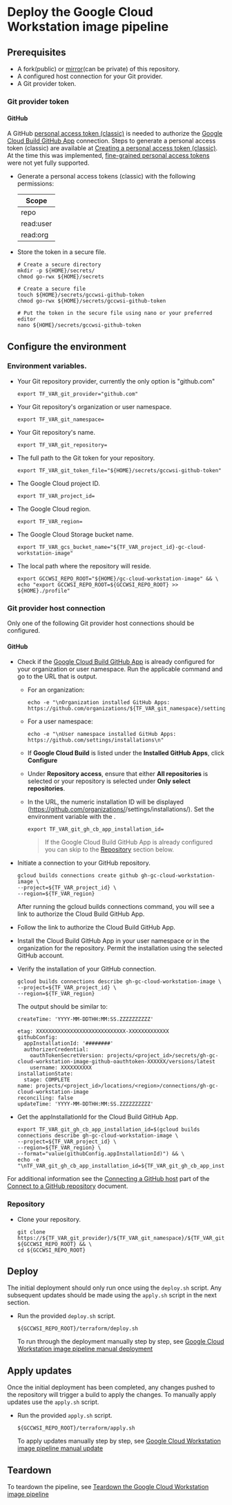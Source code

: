 # Deploy the Google Cloud Workstation image pipeline

## Prerequisites

- A fork(public) or
  [mirror](https://docs.github.com/en/repositories/creating-and-managing-repositories/duplicating-a-repository#mirroring-a-repository)(can
  be private) of this repository.
- A configured host connection for your Git provider.
- A Git provider token.

### Git provider token

#### GitHub

A GitHub
[personal access token (classic)](https://docs.github.com/en/authentication/keeping-your-account-and-data-secure/managing-your-personal-access-tokens#personal-access-tokens-classic)
is needed to authorize the
[Google Cloud Build GitHub App](https://github.com/apps/google-cloud-build)
connection. Steps to generate a personal access token (classic) are available at
[Creating a personal access token (classic)](https://docs.github.com/en/authentication/keeping-your-account-and-data-secure/managing-your-personal-access-tokens#creating-a-personal-access-token-classic).
At the time this was implemented,
[fine-grained personal access tokens](https://docs.github.com/en/authentication/keeping-your-account-and-data-secure/managing-your-personal-access-tokens#fine-grained-personal-access-tokens)
were not yet fully supported.

- Generate a personal access tokens (classic) with the following permissions:

  | Scope     |
  | --------- |
  | repo      |
  | read:user |
  | read:org  |

- Store the token in a secure file.

  ```
  # Create a secure directory
  mkdir -p ${HOME}/secrets/
  chmod go-rwx ${HOME}/secrets

  # Create a secure file
  touch ${HOME}/secrets/gccwsi-github-token
  chmod go-rwx ${HOME}/secrets/gccwsi-github-token

  # Put the token in the secure file using nano or your preferred editor
  nano ${HOME}/secrets/gccwsi-github-token
  ```

<!--
#### GitLab

**TODO: Add information about generating tokens.**

- Store the token in a secure file.

  ```
  # Create a secure directory
  mkdir -p ${HOME}/secrets/
  chmod go-rwx ${HOME}/secrets

  # Create a secure file
  touch ${HOME}/secrets/gccwsi-gitlab-token
  chmod go-rwx ${HOME}/secrets/gccwsi-gitlab-token

  # Put the token in the secure file using nano or your preferred editor
  nano ${HOME}/secrets/gccwsi-gitlab-token
  ```
-->

## Configure the environment

### Environment variables.

- Your Git repository provider, currently the only option is "github.com"

  ```
  export TF_VAR_git_provider="github.com"
  ```

- Your Git repository's organization or user namespace.

  ```
  export TF_VAR_git_namespace=
  ```

- Your Git repository's name.

  ```
  export TF_VAR_git_repository=
  ```

- The full path to the Git token for your repository.

  ```
  export TF_VAR_git_token_file="${HOME}/secrets/gccwsi-github-token"
  ```

- The Google Cloud project ID.

  ```
  export TF_VAR_project_id=
  ```

- The Google Cloud region.

  ```
  export TF_VAR_region=
  ```

- The Google Cloud Storage bucket name.

  ```
  export TF_VAR_gcs_bucket_name="${TF_VAR_project_id}-gc-cloud-workstation-image"
  ```

- The local path where the repository will reside.

  ```
  export GCCWSI_REPO_ROOT="${HOME}/gc-cloud-workstation-image" && \
  echo "export GCCWSI_REPO_ROOT=${GCCWSI_REPO_ROOT} >> ${HOME}./profile"
  ```

### Git provider host connection

Only one of the following Git provider host connections should be configured.

#### GitHub

- Check if the
  [Google Cloud Build GitHub App](https://github.com/apps/google-cloud-build) is
  already configured for your organization or user namespace. Run the applicable
  command and go to the URL that is output.

  - For an organization:

    ```
    echo -e "\nOrganization installed GitHub Apps: https://github.com/organizations/${TF_VAR_git_namespace}/settings/installations\n"
    ```

  - For a user namespace:

    ```
    echo -e "\nUser namespace installed GitHub Apps: https://github.com/settings/installations\n"
    ```

  - If **Google Cloud Build** is listed under the **Installed GitHub Apps**,
    click **Configure**

  - Under **Repository access**, ensure that either **All repositories** is
    selected or your repository is selected under **Only select repositories**.

  - In the URL, the numeric installation ID will be displayed
    (https://github.com/organizations/<organization-name>/settings/installations/<installation-id>).
    Set the environment variable with the <installation-id>.

    ```
    export TF_VAR_git_gh_cb_app_installation_id=
    ```

    > If the Google Cloud Build GitHub App is already configured you can skip to
    > the [Repository](#repository) section below.

- Initiate a connection to your GitHub repository.

  ```
  gcloud builds connections create github gh-gc-cloud-workstation-image \
  --project=${TF_VAR_project_id} \
  --region=${TF_VAR_region}
  ```

  After running the gcloud builds connections command, you will see a link to
  authorize the Cloud Build GitHub App.

- Follow the link to authorize the Cloud Build GitHub App.

- Install the Cloud Build GitHub App in your user namespace or in the
  organization for the repository. Permit the installation using the selected
  GitHub account.

- Verify the installation of your GitHub connection.

  ```
  gcloud builds connections describe gh-gc-cloud-workstation-image \
  --project=${TF_VAR_project_id} \
  --region=${TF_VAR_region}
  ```

  The output should be similar to:

  ```
  createTime: 'YYYY-MM-DDTHH:MM:SS.ZZZZZZZZZZ'

  etag: XXXXXXXXXXXXXXXXXXXXXXXXXXXXX-XXXXXXXXXXXXX
  githubConfig:
    appInstallationId: '########'
    authorizerCredential:
      oauthTokenSecretVersion: projects/<project_id>/secrets/gh-gc-cloud-workstation-image-github-oauthtoken-XXXXXX/versions/latest
      username: XXXXXXXXXX
  installationState:
    stage: COMPLETE
  name: projects/<project_id>/locations/<region>/connections/gh-gc-cloud-workstation-image
  reconciling: false
  updateTime: 'YYYY-MM-DDTHH:MM:SS.ZZZZZZZZZZ'
  ```

- Get the appInstallationId for the Cloud Build GitHub App.

  ```
  export TF_VAR_git_gh_cb_app_installation_id=$(gcloud builds connections describe gh-gc-cloud-workstation-image \
  --project=${TF_VAR_project_id} \
  --region=${TF_VAR_region} \
  --format="value(githubConfig.appInstallationId)") && \
  echo -e "\nTF_VAR_git_gh_cb_app_installation_id=${TF_VAR_git_gh_cb_app_installation_id}"
  ```

For additional information see the
[Connecting a GitHub host](https://cloud.google.com/build/docs/automating-builds/github/connect-repo-github?generation=2nd-gen#connecting_a_github_host)
part of the
[Connect to a GitHub repository](https://cloud.google.com/build/docs/automating-builds/github/connect-repo-github?generation=2nd-gen)
document.

<!--
#### GitLab

**TODO: Add information setting up connection**

- Initiate a connection to your GitLab repository.

  ```
  gcloud builds connections create gitlab gh-gc-cloud-workstation-image \
  --authorizer-token-secret-version=AUTHORIZER_TOKEN_SECRET_VERSION \
  --project=${TF_VAR_project_id} \
  --read-authorizer-token-secret-version=READ_AUTHORIZER_TOKEN_SECRET_VERSION \
  --region=${TF_VAR_region} \
  --webhook-secret-secret-version=WEBHOOK_SECRET_SECRET_VERSION
  ```

  After running the gcloud builds connections command, you will see a link to
  authorize the Cloud Build GitHub App.

- Follow the link to authorize the Cloud Build GitHub App.

- Install the Cloud Build GitHub App in your user namespace or in the
  organization for the repository. Permit the installation using the selected
  GitHub account.

- Verify the installation of your GitHub connection.

  ```
  gcloud builds connections describe gh-gc-cloud-workstation-image \
  --project=${TF_VAR_project_id} \
  --region=${TF_VAR_region}
  ```

For additional information see the
[Connect to a GitLab host](https://cloud.google.com/build/docs/automating-builds/gitlab/connect-host-gitlab)
document.
-->

### Repository

- Clone your repository.

  ```
  git clone https://${TF_VAR_git_provider}/${TF_VAR_git_namespace}/${TF_VAR_git_repository}.git ${GCCWSI_REPO_ROOT} && \
  cd ${GCCWSI_REPO_ROOT}
  ```

## Deploy

The initial deployment should only run once using the `deploy.sh` script. Any
subsequent updates should be made using the `apply.sh` script in the next
section.

- Run the provided `deploy.sh` script.

  ```
  ${GCCWSI_REPO_ROOT}/terraform/deploy.sh
  ```

  To run through the deployment manually step by step, see
  [Google Cloud Workstation image pipeline manual deployment](/docs/deploy-manually.md)

## Apply updates

Once the initial deployment has been completed, any changes pushed to the
repository will trigger a build to apply the changes. To manually apply updates
use the `apply.sh` script.

- Run the provided `apply.sh` script.

  ```
  ${GCCWSI_REPO_ROOT}/terraform/apply.sh
  ```

  To apply updates manually step by step, see
  [Google Cloud Workstation image pipeline manual update](/docs/apply-manually.md)

## Teardown

To teardown the pipeline, see
[Teardown the Google Cloud Workstation image pipeline](/docs/teardown.md)
